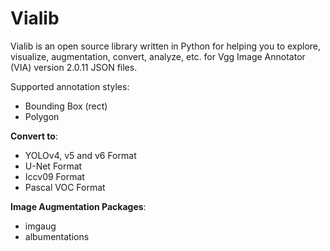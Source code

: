 # Vialib

Vialib is an open source library written in Python for helping you to explore, visualize, augmentation, convert, analyze, etc. for Vgg Image Annotator (VIA) version 2.0.11 JSON files.

Supported annotation styles:
* Bounding Box (rect)
* Polygon

**Convert to**:
* YOLOv4, v5 and v6 Format
* U-Net Format
* Iccv09 Format
* Pascal VOC Format

**Image Augmentation Packages**:
* imgaug
* albumentations
